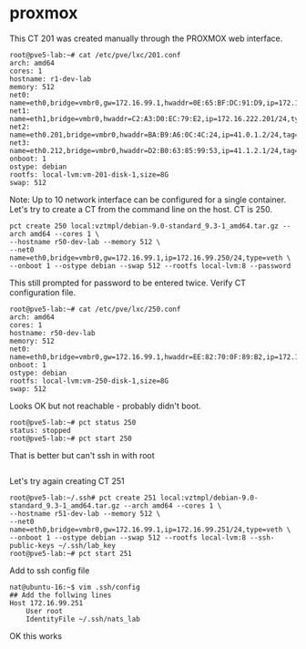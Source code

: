 # proxmox


This CT 201 was created manually through the PROXMOX web interface.

```
root@pve5-lab:~# cat /etc/pve/lxc/201.conf 
arch: amd64
cores: 1
hostname: r1-dev-lab
memory: 512
net0: name=eth0,bridge=vmbr0,gw=172.16.99.1,hwaddr=0E:65:BF:DC:91:D9,ip=172.16.99.201/24,type=veth
net1: name=eth1,bridge=vmbr0,hwaddr=C2:A3:D0:EC:79:E2,ip=172.16.222.201/24,type=veth
net2: name=eth0.201,bridge=vmbr0,hwaddr=BA:B9:A6:0C:4C:24,ip=41.0.1.2/24,tag=201,type=veth
net3: name=eth0.212,bridge=vmbr0,hwaddr=D2:B0:63:85:99:53,ip=41.1.2.1/24,tag=212,type=veth
onboot: 1
ostype: debian
rootfs: local-lvm:vm-201-disk-1,size=8G
swap: 512
```

Note: Up to 10 network interface can be configured for a single container.
Let's try to create a CT from the command line on the host.  CT is 250.

```
pct create 250 local:vztmpl/debian-9.0-standard_9.3-1_amd64.tar.gz --arch amd64 --cores 1 \ 
--hostname r50-dev-lab --memory 512 \
--net0 name=eth0,bridge=vmbr0,gw=172.16.99.1,ip=172.16.99.250/24,type=veth \
--onboot 1 --ostype debian --swap 512 --rootfs local-lvm:8 --password
```

This still prompted for password to be entered twice.  Verify CT configuration file.

```
root@pve5-lab:~# cat /etc/pve/lxc/250.conf 
arch: amd64
cores: 1
hostname: r50-dev-lab
memory: 512
net0: name=eth0,bridge=vmbr0,gw=172.16.99.1,hwaddr=EE:82:70:0F:89:B2,ip=172.16.99.250/24,type=veth
onboot: 1
ostype: debian
rootfs: local-lvm:vm-250-disk-1,size=8G
swap: 512
```

Looks OK but not reachable - probably didn't boot.

```
root@pve5-lab:~# pct status 250
status: stopped
root@pve5-lab:~# pct start 250
```

That is better but can't ssh in with root

```

```

Let's try again creating CT 251
```
root@pve5-lab:~/.ssh# pct create 251 local:vztmpl/debian-9.0-standard_9.3-1_amd64.tar.gz --arch amd64 --cores 1 \
--hostname r51-dev-lab --memory 512 \
--net0 name=eth0,bridge=vmbr0,gw=172.16.99.1,ip=172.16.99.251/24,type=veth \
--onboot 1 --ostype debian --swap 512 --rootfs local-lvm:8 --ssh-public-keys ~/.ssh/lab_key 
root@pve5-lab:~# pct start 251
```


Add to ssh config file 
```
nat@ubuntu-16:~$ vim .ssh/config 
## Add the follwing lines
Host 172.16.99.251
	User root
	IdentityFile ~/.ssh/nats_lab

```


OK this works




